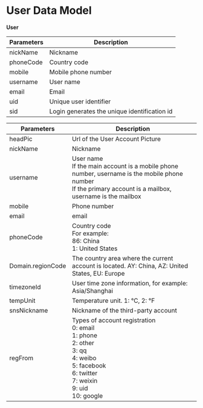 # User Data Model

**User**

| Parameters | Description                              |
| ---- | ---- |
| nickName  | Nickname                                 |
| phoneCode | Country code                             |
| mobile | Mobile phone number                      |
| username  | User name                                |
| email  | Email                                    |
| uid    | Unique user identifier                   |
| sid    | Login generates the unique identification id |

| Parameters    | Description                                              |
| ---- | ---- |
| headPic       | Url of the User Account Picture                          |
| nickName      | Nickname                                                 |
| username      | User name<br>If the main account is a mobile phone number, username is the mobile phone number<br>If the primary account is a mailbox, username is the mailbox |
| mobile        | Phone number                                             |
| email         | email                                                    |
| phoneCode     | Country code<br/>For example:<br/>86: China<br/>1: United States |
| Domain.regionCode | The country area where the current account is located. AY: China, AZ: United States, EU: Europe |
| timezoneId    | User time zone information, for example: Asia/Shanghai   |
| tempUnit      | Temperature unit. 1: °C, 2: °F                           |
| snsNickname   | Nickname of the third-party account                      |
| regFrom       | Types of account registration<br/>0: email<br/>1: phone<br/>2: other<br/>3: qq<br/>4: weibo<br/>5: facebook<br/>6: twitter<br/>7: weixin<br>9: uid<br/>10: google |

